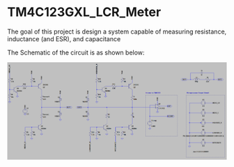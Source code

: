 # TM4C123GXL_LCR_Meter
The goal of this project is design a system capable of measuring resistance, inductance (and ESR), and capacitance

The Schematic of the circuit is as shown below:

![Schematic](./circuit/Schematic.png)